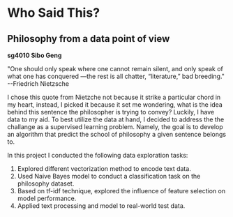 # Who Said This?
## Philosophy from a data point of view

__sg4010 Sibo Geng__

"One should only speak where one cannot remain silent, and only speak of what one has conquered —the rest is all chatter, “literature,” bad breeding." --Friedrich Nietzsche

I chose this quote from Nietzche not because it strike a particular chord in my heart, instead, I picked it because it set me wondering, what is the idea behind this sentence the philosopher is trying to convey? Luckily, I have data to my aid. To best utilize the data at hand, I decided to address the the challange as a supervised learning problem. Namely, the goal is to develop an algorithm that predict the school of philosophy a given sentence belongs to.

In this project I conducted the following data exploration tasks:

1. Explored different vectorization method to encode text data.
2. Used Naive Bayes model to conduct a classification task on the philosophy dataset.
3. Based on tf-idf technique, explored the influence of feature selection on model performance.
4. Applied text processing and model to real-world test data.
